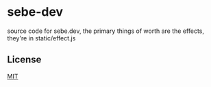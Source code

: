# sebe-dev

source code for sebe.dev, the primary things of worth are the effects, they're in static/effect.js

## License
[MIT](https://choosealicense.com/licenses/mit/)